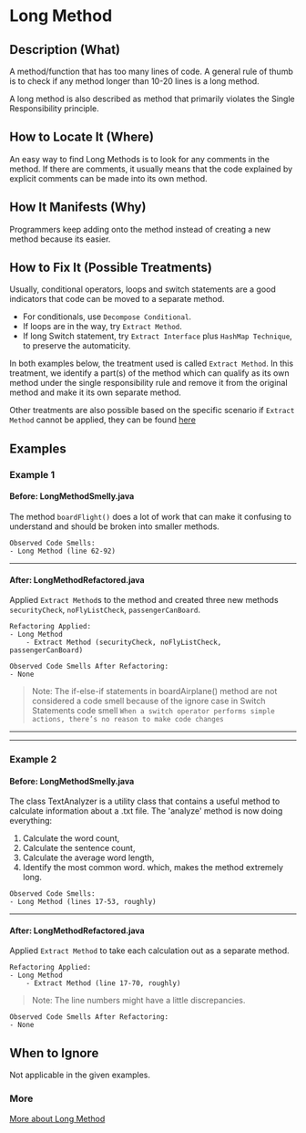 # Long Method
## Description (What)
A method/function that has too many lines of code. 
A general rule of thumb is to check if any method longer than 10-20 lines is a long method.

A long method is also described as method that primarily violates the Single Responsibility principle.

## How to Locate It (Where)
An easy way to find Long Methods is to look for any comments in the method. 
If there are comments, it usually means that the code explained by explicit comments can be made into its own method.

## How It Manifests (Why)
Programmers keep adding onto the method instead of creating a new method because its easier.

## How to Fix It (Possible Treatments)
Usually, conditional operators, loops and switch statements are a good indicators that code
can be moved to a separate method.

- For conditionals, use `Decompose Conditional`.
- If loops are in the way, try `Extract Method`.
- If long Switch statement, try `Extract Interface` plus `HashMap Technique`, to preserve the automaticity.

In both examples below, the treatment used is called `Extract Method`.
In this treatment, we identify a part(s) of the method which can qualify as its own method under the single responsibility rule and remove it from the original method and make it its own separate method.

Other treatments are also possible based on the specific scenario if `Extract Method` cannot be applied, they can be found [here](https://refactoring.guru/smells/long-method#:~:text=of%20spaghetti%20code.-,Treatment,-As%20a%20rule)

## Examples

### Example 1

#### Before: LongMethodSmelly.java
The method `boardFlight()` does a lot of work that can make it confusing to understand and should be broken into smaller methods.

```
Observed Code Smells:
- Long Method (line 62-92)
```

---

#### After: LongMethodRefactored.java

Applied `Extract Method`s to the method and created three new methods `securityCheck`, `noFlyListCheck`, `passengerCanBoard`.

```
Refactoring Applied:
- Long Method
    - Extract Method (securityCheck, noFlyListCheck, passengerCanBoard)
```

```
Observed Code Smells After Refactoring:
- None
```

>Note: The if-else-if statements in boardAirplane() method are not considered a code smell because of the ignore case in Switch Statements code smell `When a switch operator performs simple actions, there’s no reason to make code changes`

---
---

### Example 2

#### Before: LongMethodSmelly.java

The class TextAnalyzer is a utility class that contains a useful method to calculate information about a .txt file.
The 'analyze' method is now doing everything:
1. Calculate the word count,
2. Calculate the sentence count,
3. Calculate the average word length,
4. Identify the most common word.
which, makes the method extremely long.

```
Observed Code Smells:
- Long Method (lines 17-53, roughly)
```

---

#### After: LongMethodRefactored.java
Applied `Extract Method` to take each calculation out as a separate method.

```
Refactoring Applied:
- Long Method
    - Extract Method (line 17-70, roughly)
```

>Note: The line numbers might have a little discrepancies.
```
Observed Code Smells After Refactoring:
- None
``` 

## When to Ignore
Not applicable in the given examples.

### More
[More about Long Method](https://refactoring.guru/smells/long-method)
